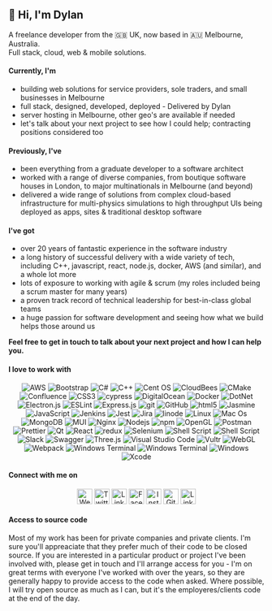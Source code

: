 ## 👋 Hi, I'm Dylan
<p>
    A freelance developer from the 🇬🇧 UK, now based in 🇦🇺 Melbourne, Australia.</br>
    Full stack, cloud, web & mobile solutions.
</p>

#### Currently, I'm
- building web solutions for service providers, sole traders, and small businesses in Melbourne
- full stack, designed, developed, deployed - Delivered by Dylan
- server hosting in Melbourne, other geo's are available if needed
- let's talk about your next project to see how I could help; contracting positions considered too

#### Previously, I've
- been everything from a graduate developer to a software architect
- worked with a range of diverse companies, from boutique software houses in London, to major multinationals in Melbourne (and beyond)
- delivered a wide range of solutions from complex cloud-based infrastructure for multi-physics simulations to high throughput UIs being deployed as apps, sites & traditional desktop software

#### I've got
- over 20 years of fantastic experience in the software industry
- a long history of successful delivery with a wide variety of tech, including C++, javascript, react, node.js, docker, AWS (and similar), and a whole lot more
- lots of exposure to working with agile & scrum (my roles included being a scrum master for many years)
- a proven track record of technical leadership for best-in-class global teams
- a huge passion for software development and seeing how what we build helps those around us

**Feel free to get in touch to talk about your next project and how I can help you.**

#### I love to work with
<p align="center">
    <img alt="AWS" src="https://img.shields.io/badge/AWS-%23FF9900.svg?style=flat-square&logo=amazon-aws&logoColor=white" />
    <img alt="Bootstrap" src="https://img.shields.io/badge/bootstrap-%23563D7C.svg?style=flat-square&logo=bootstrap&logoColor=white" />
    <img alt="C#" src="https://img.shields.io/badge/c%23-%23239120.svg?style=flat-square&logo=c-sharp&logoColor=white" />
    <img alt="C++" src="https://img.shields.io/badge/c++-%2300599C.svg?style=flat-square&logo=c%2B%2B&logoColor=white" />
    <img alt="Cent OS" src="https://img.shields.io/badge/cent%20os-002260?style=flat-square&logo=centos&logoColor=F0F0F0" />
    <img alt="CloudBees" src="https://img.shields.io/badge/CloudBees-1997B5&?logo=cloudbees&logoColor=white&style=flat-square" />
    <img alt="CMake" src="https://img.shields.io/badge/CMake-%23008FBA.svg?style=flat-square&logo=cmake&logoColor=white" />
    <img alt="Confluence" src="https://img.shields.io/badge/confluence-%23172BF4.svg?style=flat-square&logo=confluence&logoColor=white" />
    <img alt="CSS3" src="https://img.shields.io/badge/css3-%231572B6.svg?style=flat-square&logo=css3&logoColor=white" />
    <img alt="cypress" src="https://img.shields.io/badge/-cypress-%23E5E5E5?style=flat-square&logo=cypress&logoColor=058a5e" />
    <img alt="DigitalOcean" src="https://img.shields.io/badge/DigitalOcean-%230167ff.svg?style=flat-square&logo=digitalOcean&logoColor=white" />
    <img alt="Docker" src="https://img.shields.io/badge/-Docker-46a2f1?style=flat-square&logo=docker&logoColor=white" />
    <img alt="DotNet" src="https://img.shields.io/badge/.NET-5C2D91?style=flat-square&logo=.net&logoColor=white" />
    <img alt="Electron.js" src="https://img.shields.io/badge/Electron-191970?style=flat-square&logo=Electron&logoColor=white" />
    <img alt="ESLint" src="https://img.shields.io/badge/ESLint-4B3263?style=flat-square&logo=eslint&logoColor=white" />
    <img alt="Express.js" src="https://img.shields.io/badge/express.js-%23404d59.svg?style=flat-square&logo=express&logoColor=%2361DAFB" />
    <img alt="git" src="https://img.shields.io/badge/-Git-F05032?style=flat-square&logo=git&logoColor=white" />
    <img alt="GitHub" src="https://img.shields.io/badge/github-%23121011.svg?style=flat-square&logo=github&logoColor=white" />
    <img alt="html5" src="https://img.shields.io/badge/-HTML5-E34F26?style=flat-square&logo=html5&logoColor=white" />
    <img alt="Jasmine" src="https://img.shields.io/badge/-Jasmine-%238A4182?style=flat-square&logo=Jasmine&logoColor=white" />
    <img alt="JavaScript" src="https://img.shields.io/badge/javascript-%23323330.svg?style=flat-square&logo=javascript&logoColor=%23F7DF1E" />
    <img alt="Jenkins" src="https://img.shields.io/badge/jenkins-%232C5263.svg?style=flat-square&logo=jenkins&logoColor=white" />
    <img alt="Jest" src="https://img.shields.io/badge/-jest-%23C21325?style=flat-square&logo=jest&logoColor=white" />
    <img alt="Jira" src="https://img.shields.io/badge/jira-%230A0FFF.svg?style=flat-square&logo=jira&logoColor=white" />
    <img alt="linode" src="https://img.shields.io/badge/linode-00A95C?style=flat-square&logo=linode&logoColor=white" />
    <img alt="Linux" src="https://img.shields.io/badge/Linux-FCC624?style=flat-square&logo=linux&logoColor=black" />
    <img alt="Mac Os" src="https://img.shields.io/badge/mac%20os-000000?style=flat-square&logo=macos&logoColor=F0F0F0" />
    <img alt="MongoDB" src="https://img.shields.io/badge/MongoDB-%234ea94b.svg?style=flat-square&logo=mongodb&logoColor=white" />
    <img alt="MUI" src="https://img.shields.io/badge/MUI-%230081CB.svg?style=flat-square&logo=mui&logoColor=white)" />
    <img alt="Nginx" src="https://img.shields.io/badge/nginx-%23009639.svg?style=flat-square&logo=nginx&logoColor=white" />
    <img alt="Nodejs" src="https://img.shields.io/badge/-Nodejs-43853d?style=flat-square&logo=Node.js&logoColor=white" />
    <img alt="npm" src="https://img.shields.io/badge/-NPM-CB3837?style=flat-square&logo=npm&logoColor=white" />
    <img alt="OpenGL" src="https://img.shields.io/badge/OpenGL-%23FFFFFF.svg?style=flat-square&logo=opengl" />
    <img alt="Postman" src="https://img.shields.io/badge/Postman-FF6C37?style=flat-square&logo=postman&logoColor=white" />
    <img alt="Prettier" src="https://img.shields.io/badge/-Prettier-F7B93E?style=flat-square&logo=prettier&logoColor=white" />
    <img alt="Qt" src="https://img.shields.io/badge/Qt-%23217346.svg?style=flat-square&logo=Qt&logoColor=white)" />
    <img alt="React" src="https://img.shields.io/badge/-React-45b8d8?style=flat-square&logo=react&logoColor=white" />
    <img alt="redux" src="https://img.shields.io/badge/-Redux-764ABC?style=flat-square&logo=redux&logoColor=white" />
    <img alt="Selenium" src="https://img.shields.io/badge/-selenium-%43B02A?style=flat-square&logo=selenium&logoColor=white" />
    <img alt="Shell Script" src="https://img.shields.io/badge/shell_script-%23121011.svg?style=flat-square&logo=gnu-bash&logoColor=white" />
    <img alt="Shell Script" src="https://img.shields.io/badge/shell_script-%23121011.svg?style=flat-square&logo=gnu-bash&logoColor=white" />
    <img alt="Slack" src="https://img.shields.io/badge/Slack-4A154B?style=flat-square&logo=slack&logoColor=white)" />
    <img alt="Swagger" src="https://img.shields.io/badge/-Swagger-%23Clojure?style=flat-square&logo=swagger&logoColor=white" />
    <img alt="Three.js" src="https://img.shields.io/badge/threejs-black?style=flat-square&logo=three.js&logoColor=white" />
    <img alt="Visual Studio Code" src="https://img.shields.io/badge/Visual%20Studio%20Code-0078d7.svg?style=flat-square&logo=visual-studio-code&logoColor=white" />
    <img alt="Vultr" src="https://img.shields.io/badge/Vultr-007BFC.svg?style=flat-square&logo=vultr" />
    <img alt="WebGL" src="https://img.shields.io/badge/WebGL-990000?logo=webgl&logoColor=white&style=flat-square" />
    <img alt="Webpack" src="https://img.shields.io/badge/-Webpack-8DD6F9?style=flat-square&logo=webpack&logoColor=white)" />
    <img alt="Windows Terminal" src="https://img.shields.io/badge/PowerShell-%235391FE.svg?style=flat-square&logo=powershell&logoColor=white" />
    <img alt="Windows Terminal" src="https://img.shields.io/badge/Windows%20Terminalt-%234D4D4D.svg?style=flat-square&logo=windows-terminal&logoColor=white" />
    <img alt="Windows" src="https://img.shields.io/badge/Windows-0078D6?logo=windows&logoColor=white&style=flat-square" />
    <img alt="Xcode" src="https://img.shields.io/badge/Xcode-007ACC?style=flat-square&logo=Xcode&logoColor=white)" />
</p>

#### Connect with me on
<p align="center">
    <a href="https://dylankenneally.com" target="blank"><img src="https://img.icons8.com/color/344/domain--v1.png" alt="Website" title="Website" height="30"></a>
    <a href="https://twitter.com/dylankenneally" target="blank"><img src="https://img.icons8.com/color/32/000000/twitter-squared.png" alt="Twitter" title="Twitter" height="30"></a>
    <a href="https://linkedin.com/in/dylankenneally" target="blank"><img src="https://img.icons8.com/color/32/000000/linkedin.png" alt="LinkedIn" title="LinkedIn" height="30"></a>
    <a href="https://facebook.com/dylankenneally" target="blank"><img src="https://img.icons8.com/fluency/344/facebook-new.png" alt="Facebook" title="Facebook" height="30"></a>
    <a href="https://instagram.com/dylankenneally_" target="blank"><img src="https://img.icons8.com/color/344/instagram-new--v2.png" alt="Instagram" title="Instagram" height="30"></a>
    <a href="https://github.com/dylankenneally" target="blank"><img src="https://img.icons8.com/color/344/github--v1.png" alt="GitHub" title="GitHub" height="30"></a>
    <a href="https://linktr.ee/dylankenneally" target="blank"><img src="https://img.icons8.com/color/344/linktree.png" alt="LinkTr.ee" title="LinkTr.ee" height="30"></a>
</p>

#### Access to source code
Most of my work has been for private companies and private clients. I'm sure you'll appreaciate that they prefer much of their code to be closed source. If you are interested in a particular product or project I've been involved with, please get in touch and I'll arrange access for you - I'm on great terms with everyone I've worked with over the years, so they are generally happy to provide access to the code when asked. Where possible, I will try open source as much as I can, but it's the employeres/clients code at the end of the day.

<!--
#### Most of my work has been in corporate/enterprise git repos
<p align="center">
    <img src="https://github-readme-stats.vercel.app/api?username=dylankenneally&count_private=true&show_icons=true" alt="GitHub Stats" title="GitHub Stats">
    <br />
    <img src="https://github-readme-streak-stats.herokuapp.com?user=dylankenneally" alt="GitHub streak" title="GitHub streak">
</p>
-->
